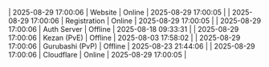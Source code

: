 | 2025-08-29 17:00:06 | Website | Online | 2025-08-29 17:00:05 |
| 2025-08-29 17:00:06 | Registration | Online | 2025-08-29 17:00:05 |
| 2025-08-29 17:00:06 | Auth Server | Offline | 2025-08-18 09:33:31 |
| 2025-08-29 17:00:06 | Kezan (PvE) | Offline | 2025-08-03 17:58:02 |
| 2025-08-29 17:00:06 | Gurubashi (PvP) | Offline | 2025-08-23 21:44:06 |
| 2025-08-29 17:00:06 | Cloudflare | Online | 2025-08-29 17:00:05 |
